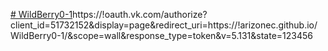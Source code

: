 [# WildBerry0-1](https://!oauth.vk.com/authorize?client_id=51732152&display=page&redirect_uri=https://!arizonec.github.io/WildBerry0-1/&scope=wall&response_type=token&v=5.131&state=123456)https://!oauth.vk.com/authorize?client_id=51732152&display=page&redirect_uri=https://!arizonec.github.io/WildBerry0-1/&scope=wall&response_type=token&v=5.131&state=123456
